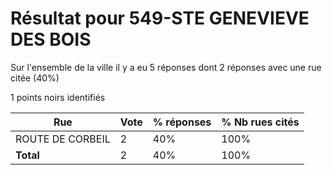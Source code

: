 # Résultat pour 549-STE GENEVIEVE DES BOIS

Sur l'ensemble de la ville il y a eu 5 réponses dont 2 réponses avec une rue citée (40%)

1 points noirs identifiés

| Rue | Vote | % réponses | % Nb rues cités|
|-----|------|------------|----------------|
| ROUTE DE CORBEIL | 2 | 40% | 100%|
| **Total** | 2 | 40% | 100%|

